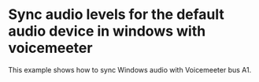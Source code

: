# Sync audio levels for the default audio device in windows with voicemeeter

This example shows how to sync Windows audio with Voicemeeter bus A1.
